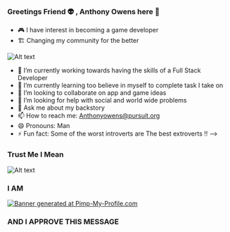 ### Greetings Friend 👽 , Anthony Owens here 👋

- 🎮 I have interest in becoming a game developer
- 🏗️ Changing my community for the better 

![Alt text](https://i0.wp.com/www.humormilltv.com/wp-content/uploads/2016/04/smartguy.jpg?fit=1000%2C300)

- 🔭 I’m currently working towards having the skills of a Full Stack Developer 
- 🌱 I’m currently learning too believe in myself to complete task I take on
- 👯 I’m looking to collaborate on app and game ideas
- 🤔 I’m looking for help with social and world wide problems
- 💬 Ask me about my backstory
- 📫 How to reach me: Anthonyowens@pursuit.org
- 😄 Pronouns: Man
- ⚡ Fun fact: Some of the worst introverts are The best extroverts ‼
--> 
### Trust Me I Mean 
![Alt text](https://thumbs.gfycat.com/NaughtyDependableFlatfish-size_restricted.gif)
### I AM 
<a href="https://www.pimp-my-profile.com/"><img src="https://ct.pimp-my-profile.com/i65/2/5/3/bn_d47d7be4e2.png" border=0 alt="Banner generated at Pimp-My-Profile.com"></a>
### AND I APPROVE THIS MESSAGE 
